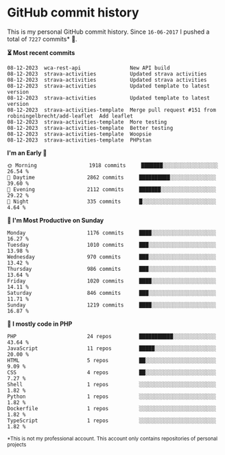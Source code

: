 # GitHub commit history
This is my personal GitHub commit history. Since <!--START_SECTION:first-commit-date-->`16-06-2017`<!--END_SECTION:first-commit-date--> I pushed a total of <!--START_SECTION:total-commit-count-->`7227`<!--END_SECTION:total-commit-count--> commits* 🎉.

<!--START_SECTION:most-recent-commits-->
**⏳ Most recent commits**
                                        
```text
08-12-2023  wca-rest-api                New API build
08-12-2023  strava-activities           Updated strava activities
08-12-2023  strava-activities           Updated strava activities
08-12-2023  strava-activities           Updated template to latest version
08-12-2023  strava-activities           Updated template to latest version
08-12-2023  strava-activities-template  Merge pull request #151 from robiningelbrecht/add-leaflet  Add leaflet
08-12-2023  strava-activities-template  More testing
08-12-2023  strava-activities-template  Better testing
08-12-2023  strava-activities-template  Woopsie
08-12-2023  strava-activities-template  PHPstan
```
<!--END_SECTION:most-recent-commits-->  

<!--START_SECTION:commits-per-day-time-->
**I&#039;m an Early 🐤**

```text
🌞 Morning                 1918 commits     ███████░░░░░░░░░░░░░░░░░░   26.54 %
🌆 Daytime                 2862 commits     ██████████░░░░░░░░░░░░░░░   39.60 %
🌃 Evening                 2112 commits     ███████░░░░░░░░░░░░░░░░░░   29.22 %
🌙 Night                   335 commits      █░░░░░░░░░░░░░░░░░░░░░░░░   4.64 %
```
<!--END_SECTION:commits-per-day-time-->  

<!--START_SECTION:commits-per-weekday-->
**📅 I&#039;m Most Productive on Sunday**

```text
Monday                    1176 commits     ████░░░░░░░░░░░░░░░░░░░░░   16.27 %
Tuesday                   1010 commits     ███░░░░░░░░░░░░░░░░░░░░░░   13.98 %
Wednesday                 970 commits      ███░░░░░░░░░░░░░░░░░░░░░░   13.42 %
Thursday                  986 commits      ███░░░░░░░░░░░░░░░░░░░░░░   13.64 %
Friday                    1020 commits     ████░░░░░░░░░░░░░░░░░░░░░   14.11 %
Saturday                  846 commits      ███░░░░░░░░░░░░░░░░░░░░░░   11.71 %
Sunday                    1219 commits     ████░░░░░░░░░░░░░░░░░░░░░   16.87 %
```
<!--END_SECTION:commits-per-weekday-->  

<!--START_SECTION:repos-per-language-->
**💬 I mostly code in PHP**

```text
PHP                       24 repos         ███████████░░░░░░░░░░░░░░   43.64 %
JavaScript                11 repos         █████░░░░░░░░░░░░░░░░░░░░   20.00 %
HTML                      5 repos          ██░░░░░░░░░░░░░░░░░░░░░░░   9.09 %
CSS                       4 repos          ██░░░░░░░░░░░░░░░░░░░░░░░   7.27 %
Shell                     1 repos          ░░░░░░░░░░░░░░░░░░░░░░░░░   1.82 %
Python                    1 repos          ░░░░░░░░░░░░░░░░░░░░░░░░░   1.82 %
Dockerfile                1 repos          ░░░░░░░░░░░░░░░░░░░░░░░░░   1.82 %
TypeScript                1 repos          ░░░░░░░░░░░░░░░░░░░░░░░░░   1.82 %
```
<!--END_SECTION:repos-per-language-->  

<sub>*This is not my professional account. This account only contains repositories of personal projects</sub>
